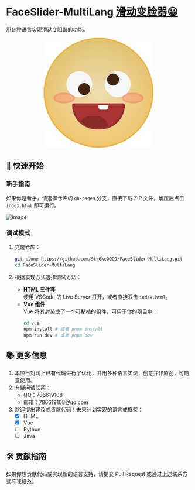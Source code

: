 # FaceSlider-MultiLang [滑动变脸器😀](https://str0keoooo.github.io/FaceSlider-MultiLang/)

用各种语言实现滑动变阻器的功能。

<div align="center">
  <img src="docs/FaceSlider.png" alt="FaceSlider" width="300" />
</div>

## 🚀 快速开始

### 新手指南
如果你是新手，请选择仓库的 `gh-pages` 分支，直接下载 ZIP 文件，解压后点击 `index.html` 即可运行。

![image](docs/teach.gif)

### 调试模式
1. 克隆仓库：
   ```bash
   git clone https://github.com/Str0keOOOO/FaceSlider-MultiLang.git
   cd FaceSlider-MultiLang
   ```

2. 根据实现方式选择调试方法：
   - **HTML 三件套**  
     使用 VSCode 的 Live Server 打开，或者直接双击 `index.html`。
   - **Vue 组件**  
     Vue 将其封装成了一个可移植的组件，可用于你的项目中：
     ```bash
     cd vue
     npm install # 或者 pnpm install
     npm run dev # 或者 pnpm dev
     ```

## 📚 更多信息

1. 本项目对网上已有代码进行了优化，并用多种语言实现，创意并非原创，可随意使用。
2. 有疑问请联系：
   - QQ：786619108
   - 邮箱：786619108@qq.com
3. 欢迎提出建议或贡献代码！未来计划实现的语言或框架：
   - [x] HTML
   - [x] Vue
   - [ ] Python
   - [ ] Java

## 🛠️ 贡献指南

如果你想贡献代码或实现新的语言支持，请提交 Pull Request 或通过上述联系方式与我联系。

